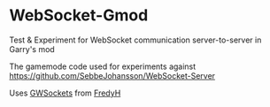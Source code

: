 # WebSocket-Gmod
Test &amp; Experiment for WebSocket communication server-to-server in Garry's mod

The gamemode code used for experiments against https://github.com/SebbeJohansson/WebSocket-Server

Uses [GWSockets](https://github.com/FredyH/GWSockets) from [FredyH](https://github.com/FredyH/)
